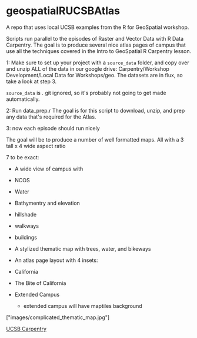 # geospatialRUCSBAtlas
A repo that uses local UCSB examples from the R for GeoSpatial workshop.

Scripts run parallel to the episodes of Raster and Vector Data with R Data Carpentry.
The goal is to produce several nice atlas pages of campus that use all the techniques
covered in the Intro to GeoSpatial R Carpentry lesson.

1: Make sure to set up your project with a `source_data` folder,
and copy over and unzip ALL of the data in our google drive:
Carpentry/Workshop Development/Local Data for Workshops/geo. The datasets 
are in flux, so take a look at step 3.

`source_data` is *.* git ignored, so it's probably not going to
get made automatically.

2: Run data_prep.r
The goal is for this script to download, unzip, and prep
any data that's required for the Atlas.

3: now each episode should run nicely


The goal will be to produce a number of well formatted maps.
All with a 3 tall x 4 wide aspect ratio

7 to be exact:
* A wide view of campus with
 * NCOS
 * Water
 * Bathymentry and elevation
 * hillshade
 * walkways
 * buildings

* A stylized thematic map with trees, water, and bikeways

* An atlas page layout with 4 insets:
 * California
 * The Bite of California
 * Extended Campus
   * extended campus will have maptiles background

["images/complicated_thematic_map.jpg"]

[UCSB Carpentry](https://ucsbcarpentry.github.io)
